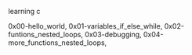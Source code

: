 learning c

0x00-hello_world,
0x01-variables_if_else_while,
0x02-funtions_nested_loops,
0x03-debugging,
0x04-more_functions_nested_loops,